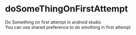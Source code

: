 # doSomeThingOnFirstAttempt
Do Something on first attempt in android studio <br>
You can use shared preference to do smothing in first attempt
